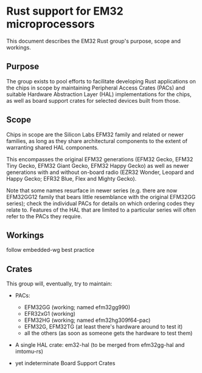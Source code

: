 # Rust support for EM32 microprocessors

This document describes the EM32 Rust group's purpose, scope and workings.

## Purpose

The group exists to pool efforts to facilitate developing Rust applications on the chips in scope
by maintaining Peripheral Access Crates (PACs) and suitable Hardware Abstraction Layer (HAL) implementations for the chips,
as well as board support crates for selected devices built from those.

## Scope

Chips in scope are the Silicon Labs EFM32 family and related or newer families,
as long as they share architectural components to the extent of warranting shared HAL components.

This encompasses the original EFM32 generations
(EFM32 Gecko, EFM32 Tiny Gecko, EFM32 Giant Gecko, EFM32 Happy Gecko)
as well as newer generations with and without on-board radio
(EZR32 Wonder, Leopard and Happy Gecko; EFR32 Blue, Flex and Mighty Gecko).

Note that some names resurface in newer series
(e.g. there are now EFM32GG12 family that bears little resemblance with the original EFM32GG series);
check the individual PACs for details on which ordering codes they relate to.
Features of the HAL that are limited to a particular series will often refer to the PACs they require.

## Workings

follow embedded-wg best practice

## Crates

This group will, eventually, try to maintain:

* PACs:
  * EFM32GG (working; named efm32gg990)
  * EFR32xG1 (working)
  * EFM32HG (working; named efm32hg309f64-pac)
  * EFM32G, EFM32TG (at least there's hardware around to test it)
  * all the others (as soon as someone gets the hardware to test them)

* A single HAL crate: em32-hal (to be merged from efm32gg-hal and imtomu-rs)

* yet indeterminate Board Support Crates

